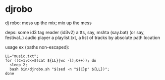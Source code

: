 # djrobo
dj robo: mess up the mix; mix up the mess

deps:
some id3 tag reader (id3v2)
a tts, say, mshta (say.bat) (or say, festival..)
audio player
a playlist.txt, a list of tracks by absolute path location


usage ex (paths non-escaped):
```
LL="music.txt";
for ((C=1;C<=$(cat ${LL}|wc -l);C++)); do
  sleep 2;
  bash bin/djrobo.sh "$(sed -n "${C}p" ${LL})";
done
```
